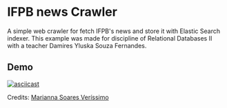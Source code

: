 # IFPB news Crawler

A simple web crawler for fetch IFPB's news and store it with Elastic Search indexer.
This example was made for discipline of Relational Databases II with a teacher Damires Yluska Souza Fernandes.

## Demo

[![asciicast](https://asciinema.org/a/1qgrfcacc8xinok0osn9261d6.png)](https://asciinema.org/a/1qgrfcacc8xinok0osn9261d6)

Credits: [Marianna Soares Veríssimo](http://github.com/mariannave)
